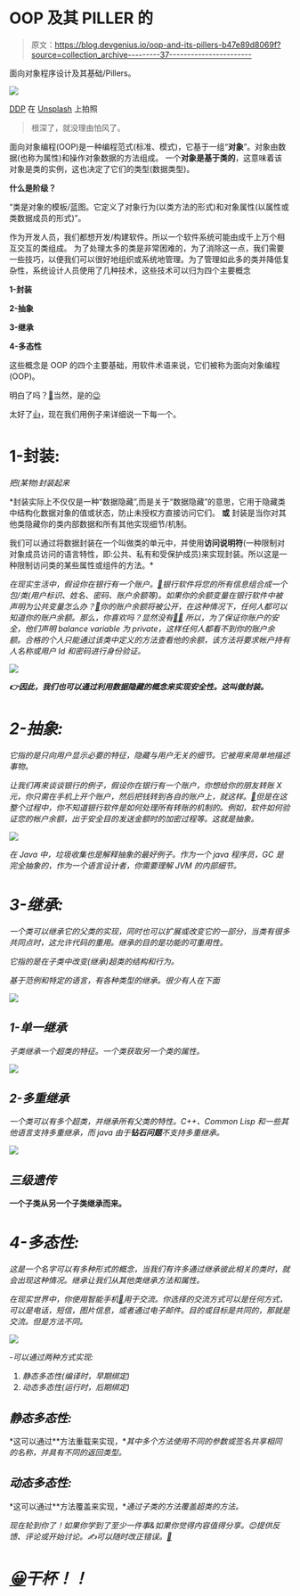 # OOP 及其 PILLER 的

> 原文：<https://blog.devgenius.io/oop-and-its-pillers-b47e89d8069f?source=collection_archive---------37----------------------->

面向对象程序设计及其基础/Pillers。

![](img/a114633fecf1acf0c11b0359150d7b46.png)

[DDP](https://unsplash.com/@moino007?utm_source=medium&utm_medium=referral) 在 [Unsplash](https://unsplash.com?utm_source=medium&utm_medium=referral) 上拍照

> 根深了，就没理由怕风了。

面向对象编程(OOP)是一种编程范式(标准、模式)，它基于一组“**对象**”。对象由数据(也称为属性)和操作对象数据的方法组成。
一个**对象是基于类的**，这意味着该对象是类的实例，这也决定了它们的类型(数据类型)。

**什么是阶级？**

“类是对象的模板/蓝图。它定义了对象行为(以类方法的形式)和对象属性(以属性或类数据成员的形式)”。

作为开发人员，我们都想开发/构建软件。所以一个软件系统可能由成千上万个相互交互的类组成。
为了处理太多的类是非常困难的，为了消除这一点，我们需要一些技巧，以便我们可以很好地组织或系统地管理。为了管理如此多的类并降低复杂性，系统设计人员使用了几种技术，这些技术可以归为四个主要概念

**1-封装**

**2-抽象**

**3-继承**

**4-多态性**

这些概念是 OOP 的四个主要基础，用软件术语来说，它们被称为面向对象编程(OOP)。

明白了吗？[🤔](https://emojipedia.org/thinking-face/)当然，是的[😉](https://emojipedia.org/winking-face/)

太好了[👍](https://emojipedia.org/thumbs-up/)，现在我们用例子来详细说一下每一个。

# **1-封装:**

*把(某物)封装起来*

*封装实际上不仅仅是一种“数据隐藏”,而是关于“数据隐藏”的意思，它用于隐藏类中结构化数据对象的值或状态，防止未授权方直接访问它们。
**或**
封装是当你对其他类隐藏你的类内部数据和所有其他实现细节/机制。

我们可以通过将数据封装在一个叫做类的单元中，并使用**访问说明符**(一种限制对对象成员访问的语言特性，即:公共、私有和受保护成员)来实现封装。所以这是一种限制访问类的某些属性或组件的方法。*

*在现实生活中，假设你在银行有一个账户。[🏦](https://emojipedia.org/bank/)银行软件将您的所有信息组合成一个包/类(用户标识、姓名、密码、账户余额等)。如果你的余额变量在银行软件中被声明为公共变量怎么办？[🤔](https://emojipedia.org/thinking-face/)你的账户余额将被公开，在这种情况下，任何人都可以知道你的账户余额。那么，你喜欢吗？显然没有[🙅‍♂️](https://emojipedia.org/man-gesturing-no/) 所以，为了保证你账户的安全，他们声明 balance variable 为 private，这样任何人都看不到你的账户余额。合格的个人只能通过该类中定义的方法查看他的余额，该方法将要求帐户持有人名称或用户 Id 和密码进行身份验证。*

*![](img/a12edfff311a3cdca3e3da2661febc94.png)*

***👉因此，我们也可以通过利用数据隐藏的概念来实现安全性。这叫做封装。***

# *2-抽象:*

*它指的是只向用户显示必要的特征，隐藏与用户无关的细节。它被用来简单地描述事物。*

*让我们再来谈谈银行的例子，假设你在银行有一个账户，你想给你的朋友转账 X 元，你只需在手机上开个账户，然后把钱转到各自的账户上，就这样。[🤑](https://emojipedia.org/money-mouth-face/)但是在这整个过程中，你不知道银行软件是如何处理所有转账的机制的。例如，软件如何验证您的帐户余额，出于安全目的发送金额时的加密过程等。这就是抽象。*

*![](img/c838757af6e35f14b0f840d2251018cf.png)*

*在 Java 中，垃圾收集也是解释抽象的最好例子。作为一个 java 程序员，GC 是完全抽象的，作为一个语言设计者，你需要理解 JVM 的内部细节。*

# ***3-继承:***

*一个类可以继承它的父类的实现，同时也可以扩展或改变它的一部分，当类有很多共同点时，这允许代码的重用。继承的目的是功能的可重用性。*

*它指的是在子类中改变(继承)超类的结构和行为。*

*基于范例和特定的语言，有各种类型的继承。很少有人在下面*

*![](img/3b10080a6d384fbaf0acebdd9dca8f3e.png)*

## *1-单一继承*

*子类继承一个超类的特征。一个类获取另一个类的属性。*

*![](img/a9445c3afcd810eee9b9654cfcde4fc6.png)*

## *2-多重继承*

*一个类可以有多个超类，并继承所有父类的特性。C++、Common Lisp 和一些其他语言支持多重继承，而 java 由于**钻石问题**不支持多重继承。*

*![](img/c8f22f28189a3b102358e639ed5e06eb.png)*

## ***三级遗传***

**一个子类从另一个子类继承而来。**

# *4-多态性:*

*这是一个名字可以有多种形式的概念，当我们有许多通过继承彼此相关的类时，就会出现这种情况。继承让我们从其他类继承方法和属性。*

*在现实世界中，你使用智能手机[📱](https://emojipedia.org/mobile-phone/)用于交流。你选择的交流方式可以是任何方式，可以是电话，短信，图片信息，或者通过电子邮件。目的或目标是共同的，那就是交流。但是方法不同。*

*![](img/4eb57fb85aeb94d3e0e3a3e247092729.png)*

*-可以通过两种方式实现:*

1.  *静态多态性(编译时，早期绑定)*
2.  *动态多态性(运行时，后期绑定)*

## ***静态多态性:***

*这可以通过**方法重载来实现，**其中多个方法使用不同的参数或签名共享相同的名称，并具有不同的返回类型。*

## ***动态多态性:***

*这可以通过**方法覆盖来实现，**通过子类的方法覆盖超类的方法。*

*现在轮到你了！如果你学到了至少一件事&如果你觉得内容值得分享。😊提供反馈、评论或开始讨论。✍️可以随时改正错误。[🐛](https://emojipedia.org/bug/)*

# *[😀](https://emojipedia.org/grinning-face/)干杯！！*